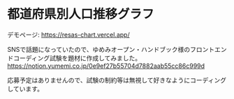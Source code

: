 # 都道府県別人口推移グラフ

デモページ:
https://resas-chart.vercel.app/

SNSで話題になっていたので、ゆめみオープン・ハンドブック様のフロントエンドコーディング試験を題材に作成してみました。
https://notion.yumemi.co.jp/0e9ef27b55704d7882aab55cc86c999d

応募予定はありませんので、試験の制約等は無視して好きなようにコーディングしています。
